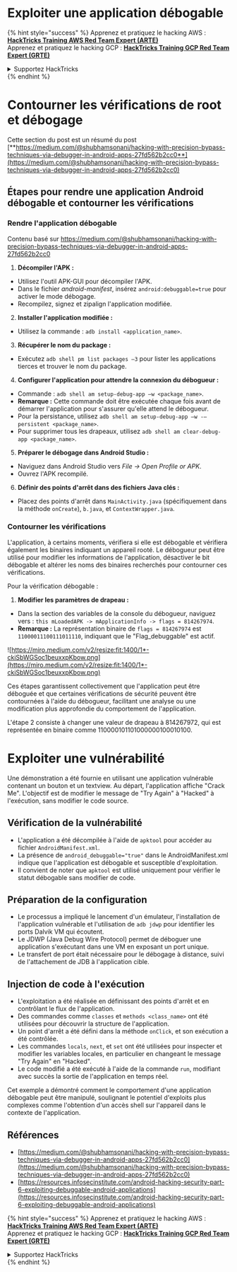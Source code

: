 # Exploiter une application débogable

{% hint style="success" %}
Apprenez et pratiquez le hacking AWS :<img src="/.gitbook/assets/arte.png" alt="" data-size="line">[**HackTricks Training AWS Red Team Expert (ARTE)**](https://training.hacktricks.xyz/courses/arte)<img src="/.gitbook/assets/arte.png" alt="" data-size="line">\
Apprenez et pratiquez le hacking GCP : <img src="/.gitbook/assets/grte.png" alt="" data-size="line">[**HackTricks Training GCP Red Team Expert (GRTE)**<img src="/.gitbook/assets/grte.png" alt="" data-size="line">](https://training.hacktricks.xyz/courses/grte)

<details>

<summary>Supportez HackTricks</summary>

* Consultez les [**plans d'abonnement**](https://github.com/sponsors/carlospolop) !
* **Rejoignez le** 💬 [**groupe Discord**](https://discord.gg/hRep4RUj7f) ou le [**groupe telegram**](https://t.me/peass) ou **suivez-nous sur** **Twitter** 🐦 [**@hacktricks\_live**](https://twitter.com/hacktricks\_live)**.**
* **Partagez des astuces de hacking en soumettant des PRs aux** [**HackTricks**](https://github.com/carlospolop/hacktricks) et [**HackTricks Cloud**](https://github.com/carlospolop/hacktricks-cloud) dépôts GitHub.

</details>
{% endhint %}

# **Contourner les vérifications de root et débogage**

Cette section du post est un résumé du post [**https://medium.com/@shubhamsonani/hacking-with-precision-bypass-techniques-via-debugger-in-android-apps-27fd562b2cc0**](https://medium.com/@shubhamsonani/hacking-with-precision-bypass-techniques-via-debugger-in-android-apps-27fd562b2cc0)

## Étapes pour rendre une application Android débogable et contourner les vérifications

### **Rendre l'application débogable**

Contenu basé sur https://medium.com/@shubhamsonani/hacking-with-precision-bypass-techniques-via-debugger-in-android-apps-27fd562b2cc0

1. **Décompiler l'APK :**
- Utilisez l'outil APK-GUI pour décompiler l'APK.
- Dans le fichier _android-manifest_, insérez `android:debuggable=true` pour activer le mode débogage.
- Recompilez, signez et zipalign l'application modifiée.

2. **Installer l'application modifiée :**
- Utilisez la commande : `adb install <application_name>`.

3. **Récupérer le nom du package :**
- Exécutez `adb shell pm list packages –3` pour lister les applications tierces et trouver le nom du package.

4. **Configurer l'application pour attendre la connexion du débogueur :**
- Commande : `adb shell am setup-debug-app –w <package_name>`.
- **Remarque :** Cette commande doit être exécutée chaque fois avant de démarrer l'application pour s'assurer qu'elle attend le débogueur.
- Pour la persistance, utilisez `adb shell am setup-debug-app –w -–persistent <package_name>`.
- Pour supprimer tous les drapeaux, utilisez `adb shell am clear-debug-app <package_name>`.

5. **Préparer le débogage dans Android Studio :**
- Naviguez dans Android Studio vers _File -> Open Profile or APK_.
- Ouvrez l'APK recompilé.

6. **Définir des points d'arrêt dans des fichiers Java clés :**
- Placez des points d'arrêt dans `MainActivity.java` (spécifiquement dans la méthode `onCreate`), `b.java`, et `ContextWrapper.java`.

### **Contourner les vérifications**

L'application, à certains moments, vérifiera si elle est débogable et vérifiera également les binaires indiquant un appareil rooté. Le débogueur peut être utilisé pour modifier les informations de l'application, désactiver le bit débogable et altérer les noms des binaires recherchés pour contourner ces vérifications.

Pour la vérification débogable :

1. **Modifier les paramètres de drapeau :**
- Dans la section des variables de la console du débogueur, naviguez vers : `this mLoadedAPK -> mApplicationInfo -> flags = 814267974`.
- **Remarque :** La représentation binaire de `flags = 814267974` est `11000011100111011110`, indiquant que le "Flag_debuggable" est actif.

![https://miro.medium.com/v2/resize:fit:1400/1*-ckiSbWGSoc1beuxxpKbow.png](https://miro.medium.com/v2/resize:fit:1400/1*-ckiSbWGSoc1beuxxpKbow.png)

Ces étapes garantissent collectivement que l'application peut être déboguée et que certaines vérifications de sécurité peuvent être contournées à l'aide du débogueur, facilitant une analyse ou une modification plus approfondie du comportement de l'application.

L'étape 2 consiste à changer une valeur de drapeau à 814267972, qui est représentée en binaire comme 110000101101000000100010100.

# **Exploiter une vulnérabilité**

Une démonstration a été fournie en utilisant une application vulnérable contenant un bouton et un textview. Au départ, l'application affiche "Crack Me". L'objectif est de modifier le message de "Try Again" à "Hacked" à l'exécution, sans modifier le code source.

## **Vérification de la vulnérabilité**
- L'application a été décompilée à l'aide de `apktool` pour accéder au fichier `AndroidManifest.xml`.
- La présence de `android_debuggable="true"` dans le AndroidManifest.xml indique que l'application est débogable et susceptible d'exploitation.
- Il convient de noter que `apktool` est utilisé uniquement pour vérifier le statut débogable sans modifier de code.

## **Préparation de la configuration**
- Le processus a impliqué le lancement d'un émulateur, l'installation de l'application vulnérable et l'utilisation de `adb jdwp` pour identifier les ports Dalvik VM qui écoutent.
- Le JDWP (Java Debug Wire Protocol) permet de déboguer une application s'exécutant dans une VM en exposant un port unique.
- Le transfert de port était nécessaire pour le débogage à distance, suivi de l'attachement de JDB à l'application cible.

## **Injection de code à l'exécution**
- L'exploitation a été réalisée en définissant des points d'arrêt et en contrôlant le flux de l'application.
- Des commandes comme `classes` et `methods <class_name>` ont été utilisées pour découvrir la structure de l'application.
- Un point d'arrêt a été défini dans la méthode `onClick`, et son exécution a été contrôlée.
- Les commandes `locals`, `next`, et `set` ont été utilisées pour inspecter et modifier les variables locales, en particulier en changeant le message "Try Again" en "Hacked".
- Le code modifié a été exécuté à l'aide de la commande `run`, modifiant avec succès la sortie de l'application en temps réel.

Cet exemple a démontré comment le comportement d'une application débogable peut être manipulé, soulignant le potentiel d'exploits plus complexes comme l'obtention d'un accès shell sur l'appareil dans le contexte de l'application.

## Références
* [https://medium.com/@shubhamsonani/hacking-with-precision-bypass-techniques-via-debugger-in-android-apps-27fd562b2cc0](https://medium.com/@shubhamsonani/hacking-with-precision-bypass-techniques-via-debugger-in-android-apps-27fd562b2cc0)
* [https://resources.infosecinstitute.com/android-hacking-security-part-6-exploiting-debuggable-android-applications](https://resources.infosecinstitute.com/android-hacking-security-part-6-exploiting-debuggable-android-applications)

{% hint style="success" %}
Apprenez et pratiquez le hacking AWS :<img src="/.gitbook/assets/arte.png" alt="" data-size="line">[**HackTricks Training AWS Red Team Expert (ARTE)**](https://training.hacktricks.xyz/courses/arte)<img src="/.gitbook/assets/arte.png" alt="" data-size="line">\
Apprenez et pratiquez le hacking GCP : <img src="/.gitbook/assets/grte.png" alt="" data-size="line">[**HackTricks Training GCP Red Team Expert (GRTE)**<img src="/.gitbook/assets/grte.png" alt="" data-size="line">](https://training.hacktricks.xyz/courses/grte)

<details>

<summary>Supportez HackTricks</summary>

* Consultez les [**plans d'abonnement**](https://github.com/sponsors/carlospolop) !
* **Rejoignez le** 💬 [**groupe Discord**](https://discord.gg/hRep4RUj7f) ou le [**groupe telegram**](https://t.me/peass) ou **suivez-nous sur** **Twitter** 🐦 [**@hacktricks\_live**](https://twitter.com/hacktricks\_live)**.**
* **Partagez des astuces de hacking en soumettant des PRs aux** [**HackTricks**](https://github.com/carlospolop/hacktricks) et [**HackTricks Cloud**](https://github.com/carlospolop/hacktricks-cloud) dépôts GitHub.

</details>
{% endhint %}
